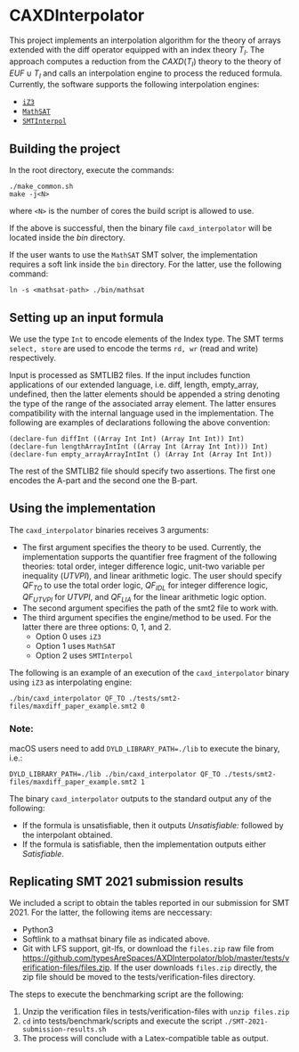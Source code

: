 # CAXDInterpolator

This project implements an interpolation algorithm
for the theory of arrays extended with the diff 
operator equipped with an index theory $T_I$. 
The approach computes a reduction from the $CAXD(T_I)$
theory to the theory of $EUF \cup T_I$ and 
calls an interpolation engine to process the 
reduced formula. Currently, the software supports the following
interpolation engines:

- [`iZ3`](https://github.com/Z3Prover/z3/releases/tag/z3-4.7.1)
- [`MathSAT`](https://mathsat.fbk.eu)
- [`SMTInterpol`](https://github.com/ultimate-pa/smtinterpol)

## Building the project

In the root directory, execute the commands:

```
./make_common.sh
make -j<N>
```
where `<N>` is the number of cores the build script is allowed to use.

If the above is successful, then the binary file ``caxd_interpolator``
will be located inside the _bin_ directory.

If the user wants to use the `MathSAT` SMT solver, the 
implementation requires a soft link inside the ``bin``
directory. For the latter, use the following command:

```
ln -s <mathsat-path> ./bin/mathsat
```

## Setting up an input formula

We use the type `Int` to encode elements of the Index type. 
The SMT terms `select, store` are used to encode the terms `rd, wr` (read and write) 
respectively.

Input is processed as SMTLIB2 files. If the input
includes function applications of our extended
language, i.e. diff, length, empty_array, undefined,
then the latter elements should be appended a string
denoting the type of the range of the associated
array element. The latter ensures compatibility with
the internal language used in the implementation.
The following are examples of declarations following
the above convention:

```
(declare-fun diffInt ((Array Int Int) (Array Int Int)) Int)
(declare-fun lengthArrayIntInt ((Array Int (Array Int Int))) Int)
(declare-fun empty_arrayArrayIntInt () (Array Int (Array Int Int))
```

The rest of the SMTLIB2 file should specify two assertions. 
The first one encodes the A-part and the second one the B-part. 

## Using the implementation

The ``caxd_interpolator`` binaries receives 3 arguments:

* The first argument specifies the theory to be used. Currently, the implementation supports the quantifier free fragment of the following theories: total order, integer difference logic, unit-two variable per inequality ($UTVPI$), and linear arithmetic logic. The user should specify $QF_{TO}$ to use the total order logic, $QF_{IDL}$ for integer difference logic, $QF_{UTVPI}$ for $UTVPI$, and $QF_{LIA}$ for the linear arithmetic logic option.
* The second argument specifies the path of the smt2 file to work with.
* The third argument specifies the engine/method to be used. For the latter there are three options: 0, 1, and 2. 
  - Option 0 uses ``iZ3`` 
  - Option 1 uses ``MathSAT``
  - Option 2 uses ``SMTInterpol``

The following is an example of an execution of the ``caxd_interpolator`` binary using ``iZ3`` as interpolating engine:

```
./bin/caxd_interpolator QF_TO ./tests/smt2-files/maxdiff_paper_example.smt2 0
```

### Note:

macOS users need to add ``DYLD_LIBRARY_PATH=./lib`` to execute the binary, i.e.:

```
DYLD_LIBRARY_PATH=./lib ./bin/caxd_interpolator QF_TO ./tests/smt2-files/maxdiff_paper_example.smt2 1 
```


The binary ``caxd_interpolator`` outputs to the standard output any of the following:

* If the formula is unsatisfiable, then it outputs *Unsatisfiable:* followed by the interpolant obtained.
* If the formula is satisfiable, then the implementation outputs either *Satisfiable*.

## Replicating SMT 2021 submission results

We included a script to obtain the tables reported in our submission for SMT 2021.
For the latter, the following items are neccessary:

* Python3
* Softlink to a mathsat binary file as indicated above.
* Git with LFS support, git-lfs, or download the `files.zip` raw file from https://github.com/typesAreSpaces/AXDInterpolator/blob/master/tests/verification-files/files.zip. If the user downloads `files.zip` directly, the zip file should be moved to the tests/verification-files directory.

The steps to execute the benchmarking script are the following:

1. Unzip the verification files in tests/verification-files with `unzip files.zip`
2. `cd` into tests/benchmark/scripts and execute the script `./SMT-2021-submission-results.sh`
3. The process will conclude with a Latex-compatible table as output.
